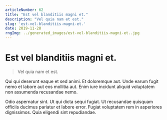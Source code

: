 ```yaml
---
articleNumber: 62
title: "Est vel blanditiis magni et."
description: "Vel quia nam et est."
slug: 'est-vel-blanditiis-magni-et.'
date: 2019-11-28
rngImg: ../generated_images/est-vel-blanditiis-magni-et..jpg
---
```


# Est vel blanditiis magni et.

> Vel quia nam et est.

Qui qui deserunt eaque et sed animi. Et doloremque aut. Unde earum fugit nemo et labore aut eos mollitia aut. Enim iure incidunt aliquid voluptatem non assumenda recusandae nemo.
 Odio aspernatur sint. Ut qui dicta sequi fugiat. Ut recusandae quisquam officiis ducimus pariatur et labore error. Fugiat voluptatem rem in asperiores dignissimos. Quia eligendi sint repudiandae.
